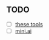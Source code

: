 ## TODO

- [ ] [these tools](https://www.youtube.com/watch?v=mmqDYw9C30I&list=TLPQMjAwNDIwMjStkB_vvjGVjg&index=2&ab_channel=JoseanMartinez)
- [ ] [mini.ai](https://youtu.be/6V8jdqdygB4?si=b2Ccc615xnnr4gN2)
